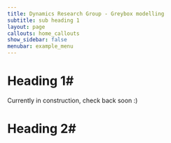 ```yaml
---
title: Dynamics Research Group - Greybox modelling
subtitle: sub heading 1
layout: page
callouts: home_callouts
show_sidebar: false
menubar: example_menu
---
```


# Heading 1#

Currently in construction, check back soon :)

# Heading 2#